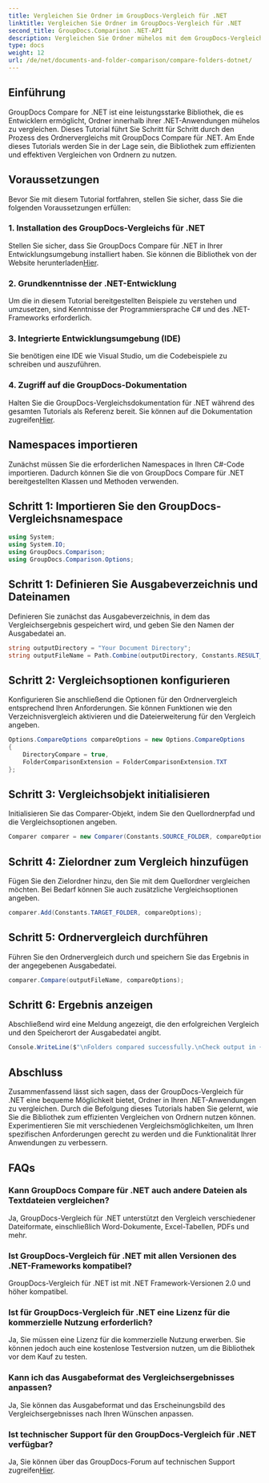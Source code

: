 ```yaml
---
title: Vergleichen Sie Ordner im GroupDocs-Vergleich für .NET
linktitle: Vergleichen Sie Ordner im GroupDocs-Vergleich für .NET
second_title: GroupDocs.Comparison .NET-API
description: Vergleichen Sie Ordner mühelos mit dem GroupDocs-Vergleich für .NET. Folgen Sie unserer Schritt-für-Schritt-Anleitung für einen effizienten Ordnervergleich. Verbessern Sie Ihre .NET-Anwendungen.
type: docs
weight: 12
url: /de/net/documents-and-folder-comparison/compare-folders-dotnet/
---
```

## Einführung
GroupDocs Compare for .NET ist eine leistungsstarke Bibliothek, die es Entwicklern ermöglicht, Ordner innerhalb ihrer .NET-Anwendungen mühelos zu vergleichen. Dieses Tutorial führt Sie Schritt für Schritt durch den Prozess des Ordnervergleichs mit GroupDocs Compare für .NET. Am Ende dieses Tutorials werden Sie in der Lage sein, die Bibliothek zum effizienten und effektiven Vergleichen von Ordnern zu nutzen.
## Voraussetzungen
Bevor Sie mit diesem Tutorial fortfahren, stellen Sie sicher, dass Sie die folgenden Voraussetzungen erfüllen:
### 1. Installation des GroupDocs-Vergleichs für .NET
 Stellen Sie sicher, dass Sie GroupDocs Compare für .NET in Ihrer Entwicklungsumgebung installiert haben. Sie können die Bibliothek von der Website herunterladen[Hier](https://releases.groupdocs.com/comparison/net/).
### 2. Grundkenntnisse der .NET-Entwicklung
Um die in diesem Tutorial bereitgestellten Beispiele zu verstehen und umzusetzen, sind Kenntnisse der Programmiersprache C# und des .NET-Frameworks erforderlich.
### 3. Integrierte Entwicklungsumgebung (IDE)
Sie benötigen eine IDE wie Visual Studio, um die Codebeispiele zu schreiben und auszuführen.
### 4. Zugriff auf die GroupDocs-Dokumentation
Halten Sie die GroupDocs-Vergleichsdokumentation für .NET während des gesamten Tutorials als Referenz bereit. Sie können auf die Dokumentation zugreifen[Hier](https://reference.groupdocs.com/comparison/net/).

## Namespaces importieren
Zunächst müssen Sie die erforderlichen Namespaces in Ihren C#-Code importieren. Dadurch können Sie die von GroupDocs Compare für .NET bereitgestellten Klassen und Methoden verwenden.
## Schritt 1: Importieren Sie den GroupDocs-Vergleichsnamespace
```csharp
using System;
using System.IO;
using GroupDocs.Comparison;
using GroupDocs.Comparison.Options;
```

## Schritt 1: Definieren Sie Ausgabeverzeichnis und Dateinamen
Definieren Sie zunächst das Ausgabeverzeichnis, in dem das Vergleichsergebnis gespeichert wird, und geben Sie den Namen der Ausgabedatei an.
```csharp
string outputDirectory = "Your Document Directory";
string outputFileName = Path.Combine(outputDirectory, Constants.RESULT_FOLDER);
```
## Schritt 2: Vergleichsoptionen konfigurieren
Konfigurieren Sie anschließend die Optionen für den Ordnervergleich entsprechend Ihren Anforderungen. Sie können Funktionen wie den Verzeichnisvergleich aktivieren und die Dateierweiterung für den Vergleich angeben.
```csharp
Options.CompareOptions compareOptions = new Options.CompareOptions
{
    DirectoryCompare = true,
    FolderComparisonExtension = FolderComparisonExtension.TXT
};
```
## Schritt 3: Vergleichsobjekt initialisieren
Initialisieren Sie das Comparer-Objekt, indem Sie den Quellordnerpfad und die Vergleichsoptionen angeben.
```csharp
Comparer comparer = new Comparer(Constants.SOURCE_FOLDER, compareOptions);
```
## Schritt 4: Zielordner zum Vergleich hinzufügen
Fügen Sie den Zielordner hinzu, den Sie mit dem Quellordner vergleichen möchten. Bei Bedarf können Sie auch zusätzliche Vergleichsoptionen angeben.
```csharp
comparer.Add(Constants.TARGET_FOLDER, compareOptions);
```
## Schritt 5: Ordnervergleich durchführen
Führen Sie den Ordnervergleich durch und speichern Sie das Ergebnis in der angegebenen Ausgabedatei.
```csharp
comparer.Compare(outputFileName, compareOptions);
```
## Schritt 6: Ergebnis anzeigen
Abschließend wird eine Meldung angezeigt, die den erfolgreichen Vergleich und den Speicherort der Ausgabedatei angibt.
```csharp
Console.WriteLine($"\nFolders compared successfully.\nCheck output in {Directory.GetCurrentDirectory()}.");
```

## Abschluss
Zusammenfassend lässt sich sagen, dass der GroupDocs-Vergleich für .NET eine bequeme Möglichkeit bietet, Ordner in Ihren .NET-Anwendungen zu vergleichen. Durch die Befolgung dieses Tutorials haben Sie gelernt, wie Sie die Bibliothek zum effizienten Vergleichen von Ordnern nutzen können. Experimentieren Sie mit verschiedenen Vergleichsmöglichkeiten, um Ihren spezifischen Anforderungen gerecht zu werden und die Funktionalität Ihrer Anwendungen zu verbessern.
## FAQs
### Kann GroupDocs Compare für .NET auch andere Dateien als Textdateien vergleichen?
Ja, GroupDocs-Vergleich für .NET unterstützt den Vergleich verschiedener Dateiformate, einschließlich Word-Dokumente, Excel-Tabellen, PDFs und mehr.
### Ist GroupDocs-Vergleich für .NET mit allen Versionen des .NET-Frameworks kompatibel?
GroupDocs-Vergleich für .NET ist mit .NET Framework-Versionen 2.0 und höher kompatibel.
### Ist für GroupDocs-Vergleich für .NET eine Lizenz für die kommerzielle Nutzung erforderlich?
Ja, Sie müssen eine Lizenz für die kommerzielle Nutzung erwerben. Sie können jedoch auch eine kostenlose Testversion nutzen, um die Bibliothek vor dem Kauf zu testen.
### Kann ich das Ausgabeformat des Vergleichsergebnisses anpassen?
Ja, Sie können das Ausgabeformat und das Erscheinungsbild des Vergleichsergebnisses nach Ihren Wünschen anpassen.
### Ist technischer Support für den GroupDocs-Vergleich für .NET verfügbar?
 Ja, Sie können über das GroupDocs-Forum auf technischen Support zugreifen[Hier](https://forum.groupdocs.com/c/comparison/12).